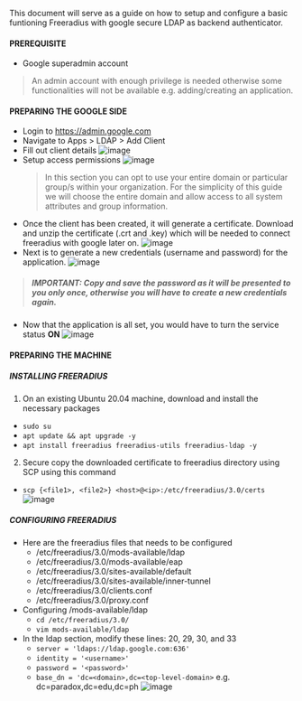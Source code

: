 This document will serve as a guide on how to setup and configure a basic funtioning Freeradius with google secure LDAP as backend authenticator. 

#### PREREQUISITE
- Google superadmin account
> An admin account with enough privilege is needed otherwise some functionalities will not be available e.g. adding/creating an application.

#### PREPARING THE GOOGLE SIDE
- Login to https://admin.google.com
- Navigate to Apps > LDAP > Add Client
- Fill out client details
![image](https://user-images.githubusercontent.com/29798188/160749498-ff9c13ba-294f-4ef1-8eb6-0d8b2ede8fc0.png)
- Setup access permissions
  ![image](https://user-images.githubusercontent.com/29798188/160750734-af6b6f16-f86d-4019-9847-2ba9f7f81d7d.png)
  > In this section you can opt to use your entire domain or particular group/s within your organization. For the simplicity of this guide we will choose the entire       domain and allow access to all system attributes and group information.
- Once the client has been created, it will generate a certificate. Download and unzip the certificate (.crt and .key) which will be needed to connect freeradius with google later on.
![image](https://user-images.githubusercontent.com/29798188/160751354-9c228b82-bca7-4ee4-8cbb-62403170f73a.png)
- Next is to generate a new credentials (username and password) for the application. 
![image](https://user-images.githubusercontent.com/29798188/160752098-ef4956e6-e40e-4a08-b167-d03dd3f21019.png)
> ##### IMPORTANT: Copy and save the password as it will be presented to you only once, otherwise you will have to create a new credentials again.
- Now that the application is all set, you would have to turn the service status **ON**
![image](https://user-images.githubusercontent.com/29798188/160752414-b20e0d66-51ee-4697-b40c-8230c1fede34.png)

#### PREPARING THE MACHINE
  ##### **INSTALLING FREERADIUS**
  1. On an existing Ubuntu 20.04 machine, download and install the necessary packages
   - ` sudo su `
   - ` apt update && apt upgrade -y `
   - ` apt install freeradius freeradius-utils freeradius-ldap -y `
  2. Secure copy the downloaded certificate to freeradius directory using SCP using this command
   - ``` scp {<file1>, <file2>} <host>@<ip>:/etc/freeradius/3.0/certs ```
   ![image](https://user-images.githubusercontent.com/29798188/160761130-6f8b0a45-36b8-4d7d-a112-44b6aa2b5303.png)
  ##### **CONFIGURING FREERADIUS**
  - Here are the freeradius files that needs to be configured
     - /etc/freeradius/3.0/mods-available/ldap
     - /etc/freeradius/3.0/mods-available/eap
     - /etc/freeradius/3.0/sites-available/default
     - /etc/freeradius/3.0/sites-available/inner-tunnel
     - /etc/freeradius/3.0/clients.conf
     - /etc/freeradius/3.0/proxy.conf
  - Configuring /mods-available/ldap
    - ` cd /etc/freeradius/3.0/ `
    - ` vim mods-available/ldap `
  - In the ldap section, modify these lines: 20, 29, 30, and 33
    - ` server = 'ldaps://ldap.google.com:636' `
    - ` identity = '<username>' `
    - ` password = '<password>' `
    - ` base_dn = 'dc=<domain>,dc=<top-level-domain> ` e.g. dc=paradox,dc=edu,dc=ph
    ![image](https://user-images.githubusercontent.com/29798188/160765574-87156d69-3649-401e-89c9-ed36a4a81e24.png)
